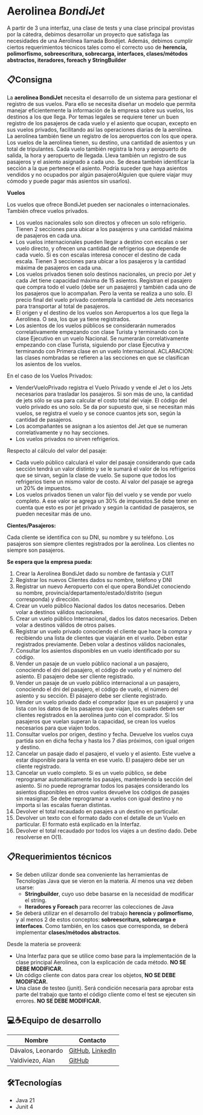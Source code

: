 # Aerolinea _BondiJet_

A partir de 3 una interfaz, una clase de tests y una clase principal provistas por la cátedra, debimos desarrollar un proyecto que satisfaga las necesidades de una Aerolínea llamada Bondijet. Además, debimos cumplir ciertos requerimientos técnicos
tales como el correcto uso de **herencia, polimorfismo, sobreescritura, sobrecarga, interfaces, clases/métodos abstractos, iteradores, foreach y StringBuilder**

## 📋Consigna

La **aerolínea BondiJet** necesita el desarrollo de un sistema para gestionar el registro de sus
vuelos. Para ello se necesita diseñar un modelo que permita manejar eficientemente la información
de la empresa sobre sus vuelos, los destinos a los que llega. Por temas legales se requiere tener
un buen registro de los pasajeros de cada vuelo y el asiento que ocupan, excepto en sus vuelos
privados, facilitando así las operaciones diarias de la aerolínea. La aerolínea también tiene un
registro de los aeropuertos con los que opera.
Los vuelos de la aerolínea tienen, su destino, una cantidad de asientos y un total de tripulantes.
Cada vuelo también registra la hora y aeropuerto de salida, la hora y aeropuerto de llegada. Lleva
también un registro de sus pasajeros y el asiento asignado a cada uno. Se desea también
identificar la sección a la que pertenece el asiento. Podría suceder que haya asientos vendidos y
no ocupados por algún pasajero(Alguien que quiere viajar muy cómodo y puede pagar más
asientos sin usarlos).

**Vuelos**

Los vuelos que ofrece BondiJet pueden ser nacionales o internacionales. También ofrece vuelos
privados.

- Los vuelos nacionales solo son directos y ofrecen un solo refrigerio. Tienen 2 secciones para
ubicar a los pasajeros y una cantidad máxima de pasajeros en cada una.
- Los vuelos internacionales pueden llegar a destino con escalas o ser vuelo directo, y ofrecen
una cantidad de refrigerios que depende de cada vuelo. Si es con escalas interesa conocer el
destino de cada escala. Tienen 3 secciones para ubicar a los pasajeros y la cantidad máxima
de pasajeros en cada una.
- Los vuelos privados tienen solo destinos nacionales, un precio por Jet y cada Jet tiene
capacidad máxima de 15 asientos. Registran el pasajero que compra todo el vuelo (debe ser
un pasajero) y también cada uno de los pasajeros que lo acompañan. Pero la venta se realiza
a uno solo. El precio final del vuelo privado contempla la cantidad de Jets necesarios para
transportar al total de pasajeros.
- El origen y el destino de los vuelos son Aeropuertos a los que llega la Aerolínea. O sea, los que
ya tiene registrados.
- Los asientos de los vuelos públicos se considerarán numerados correlativamente empezando
con clase Turista y terminando con la clase Ejecutivo en un vuelo Nacional. Se numerarán
correlativamente empezando con clase Turista, siguiendo por clase Ejecutiva y terminando con
Primera clase en un vuelo Internacional. ACLARACION: las clases nombradas se refieren a
las secciones en que se clasifican los asientos de los vuelos.

En el caso de los Vuelos Privados:
- VenderVueloPrivado registra el Vuelo Privado y vende el Jet o los Jets necesarios para trasladar los pasajeros. Si son más de
uno, la cantidad de jets sólo se usa para calcular el costo total del viaje. El código del vuelo privado
es uno solo. Se da por supuesto que, si se necesitan más vuelos, se registra el vuelo y se conoce cuantos jets son, según la cantidad de pasajeros.
- Los acompañantes se asignan a los asientos del Jet que se numeran correlativamente y no hay secciones.
- Los vuelos privados no sirven refrigerios.

Respecto al cálculo del valor del pasaje:
- Cada vuelo público calculará el valor del pasaje considerando que cada sección tendrá un valor
distinto y se le sumará el valor de los refrigerios que se sirvan, según la clase de vuelo. Se
supone que todos los refrigerios tiene un mismo valor de costo. Al valor del pasaje se agrega
un 20% de impuestos.
- Los vuelos privados tienen un valor fijo del vuelo y se vende por vuelo completo. A ese valor se
agrega un 30% de impuestos.Se debe tener en cuenta que esto es por jet privado y según la
cantidad de pasajeros, se pueden necesitar más de uno.

**Cientes/Pasajeros:**

Cada cliente se identifica con su DNI, su nombre y su teléfono. Los pasajeros
son siempre clientes registrados por la aerolínea. Los clientes no siempre son pasajeros.


**Se espera que la empresa pueda:**

1. Crear la Aerolínea BondiJet dado su nombre de fantasía y CUIT
2. Registrar los nuevos Clientes dados su nombre, teléfono y DNI
3. Registrar un nuevo Aeropuerto con el que opera BondiJet conociendo su nombre,
provincia/departamento/estado/distrito (segun corresponda) y dirección.
4. Crear un vuelo público Nacional dados los datos necesarios. Deben volar a destinos válidos
nacionales.
5. Crear un vuelo público Internacional, dados los datos necesarios. Deben volar a destinos
válidos de otros países.
6. Registrar un vuelo privado conociendo el cliente que hace la compra y recibiendo una lista de
clientes que viajarán en el vuelo. Deben estar registrados previamente. Deben volar a destinos
válidos nacionales,
7. Consultar los asientos disponibles en un vuelo identificado por su código.
8. Vender un pasaje de un vuelo público nacional a un pasajero, conociendo el dni del pasajero,
el código de vuelo y el número del asiento. El pasajero debe ser cliente registrado.
9. Vender un pasaje de un vuelo público internacional a un pasajero, conociendo el dni del
pasajero, el código de vuelo, el número del asiento y su sección. El pásajero debe ser cliente
registrado.
10. Vender un vuelo privado dado el comprador (que es un pasajero) y una lista con los datos
de los pasajeros que viajan, los cuales deben ser clientes registrados en la aerolínea junto con
el comprador. Si los pasajeros que vuelan superan la capacidad, se crean los vuelos necesarios
para que viajen todos.
11. Consultar vuelos por origen, destino y fecha. Devuelve los vuelos cuya partida son en dicha
fecha y hasta los 7 días próximos, con igual origen y destino.
12. Cancelar un pasaje dado el pasajero, el vuelo y el asiento. Este vuelve a estar disponible
para la venta en ese vuelo. El pasajero debe ser un cliente registrado.
13. Cancelar un vuelo completo. Si es un vuelo público, se debe reprogramar automáticamente
los pasajes, manteniendo la sección del asiento. Si no puede reprogramar todos los pasajes
considerando los asientos disponibles en otros vuelos devuelve los códigos de pasajes sin
reasignar. Se debe reprogramar a vuelos con igual destino y no importa si las escalas fueran
distintas.
14. Devolver el total recaudado en pasajes a un destino en particular.
15. Devolver un texto con el formato dado con el detalle de un Vuelo en particular. El formato está
explicado en la Interfaz.
16. Devolver el total recaudado por todos los viajes a un destino dado. Debe resolverse en O(1).

## 📋Requerimientos técnicos

- Se deben utilizar donde sea conveniente las herramientas de Tecnologías Java que se vieron
en la materia. Al menos una vez deben usarse:
    - **Stringbuilder**, cuyo uso debe basarse en la necesidad de modificar el string.
    - **Iteradores y Foreach** para recorrer las colecciones de Java
- Se deberá utilizar en el desarrollo del trabajo **herencia** y **polimorfismo**, y al menos 2 de estos
conceptos: **sobreescritura, sobrecarga e interfaces**. Como también, en los casos que
corresponda, se deberá implementar **clases/métodos abstractos**.


Desde la materia se proveerá:
- Una Interfaz para que se utilice como base para la implementación de la clase principal
Aerolinea, con la explicación de cada método. **NO SE DEBE MODIFICAR.**
- Un código cliente con datos para crear los objetos, **NO SE DEBE MODIFICAR.**
- Una clase de testeo (junit). Será condición necesaria para aprobar esta parte del trabajo que
tanto el código cliente como el test se ejecuten sin errores. **NO SE DEBE MODIFICAR.**

## 💻☕Equipo de desarrollo

|Nombre|Contacto|
|----|----|
|  Dávalos, Leonardo | [GitHub](https://github.com/davaloslm), [LinkedIn](https://linkedin.com/in/leonardo-davalos) | 
|  Valdiviezo, Alan | [GitHub](https://github.com/AlanValdiviezo) | 

## 🛠Tecnologías
- Java 21
- Junit 4

